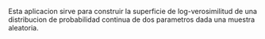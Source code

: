 Esta aplicacion sirve para construir la superficie de log-verosimilitud de una distribucion de probabilidad continua de dos parametros dada una muestra aleatoria.

